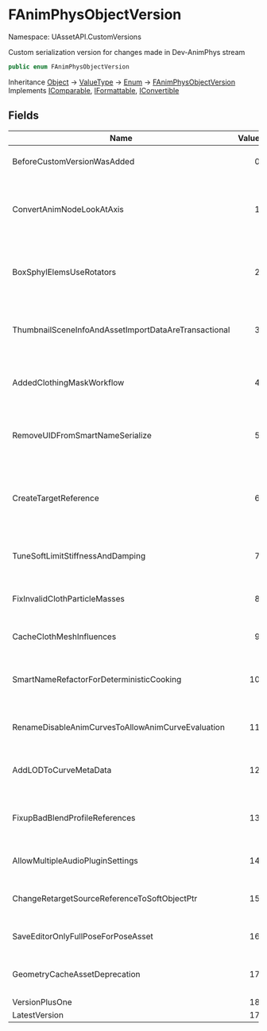 # FAnimPhysObjectVersion

Namespace: UAssetAPI.CustomVersions

Custom serialization version for changes made in Dev-AnimPhys stream

```csharp
public enum FAnimPhysObjectVersion
```

Inheritance [Object](https://docs.microsoft.com/en-us/dotnet/api/system.object) → [ValueType](https://docs.microsoft.com/en-us/dotnet/api/system.valuetype) → [Enum](https://docs.microsoft.com/en-us/dotnet/api/system.enum) → [FAnimPhysObjectVersion](./uassetapi.customversions.fanimphysobjectversion.md)<br>
Implements [IComparable](https://docs.microsoft.com/en-us/dotnet/api/system.icomparable), [IFormattable](https://docs.microsoft.com/en-us/dotnet/api/system.iformattable), [IConvertible](https://docs.microsoft.com/en-us/dotnet/api/system.iconvertible)

## Fields

| Name | Value | Description |
| --- | --: | --- |
| BeforeCustomVersionWasAdded | 0 | Before any version changes were made |
| ConvertAnimNodeLookAtAxis | 1 | convert animnode look at to use just default axis instead of enum, which doesn't do much |
| BoxSphylElemsUseRotators | 2 | Change FKSphylElem and FKBoxElem to use Rotators not Quats for easier editing |
| ThumbnailSceneInfoAndAssetImportDataAreTransactional | 3 | Change thumbnail scene info and asset import data to be transactional |
| AddedClothingMaskWorkflow | 4 | Enabled clothing masks rather than painting parameters directly |
| RemoveUIDFromSmartNameSerialize | 5 | Remove UID from smart name serialize, it just breaks determinism |
| CreateTargetReference | 6 | Convert FName Socket to FSocketReference and added TargetReference that support bone and socket |
| TuneSoftLimitStiffnessAndDamping | 7 | Tune soft limit stiffness and damping coefficients |
| FixInvalidClothParticleMasses | 8 | Fix possible inf/nans in clothing particle masses |
| CacheClothMeshInfluences | 9 | Moved influence count to cached data |
| SmartNameRefactorForDeterministicCooking | 10 | Remove GUID from Smart Names entirely + remove automatic name fixup |
| RenameDisableAnimCurvesToAllowAnimCurveEvaluation | 11 | rename the variable and allow individual curves to be set |
| AddLODToCurveMetaData | 12 | link curve to LOD, so curve metadata has to include LODIndex |
| FixupBadBlendProfileReferences | 13 | Fixed blend profile references persisting after paste when they aren't compatible |
| AllowMultipleAudioPluginSettings | 14 | Allowing multiple audio plugin settings |
| ChangeRetargetSourceReferenceToSoftObjectPtr | 15 | Change RetargetSource reference to SoftObjectPtr |
| SaveEditorOnlyFullPoseForPoseAsset | 16 | Save editor only full pose for pose asset |
| GeometryCacheAssetDeprecation | 17 | Asset change and cleanup to facilitate new streaming system |
| VersionPlusOne | 18 |  |
| LatestVersion | 17 |  |
